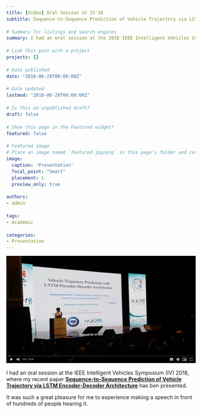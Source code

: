 ```yaml
---
title: [Video] Oral Session at IV'18
subtitle: Sequence-to-Sequence Prediction of Vehicle Trajectory via LSTM Encoder-Decoder Architecture

# Summary for listings and search engines
summary: I had an oral session at the 2018 IEEE Intelligent Vehicles Symposium (IV'18), Changshu, Suzhou, China. Sequence-to-Sequence Prediction of Vehicle Trajectory via LSTM Encoder-Decoder Architecture.

# Link this post with a project
projects: []

# Date published
date: "2018-06-29T00:00:00Z"

# Date updated
lastmod: "2018-06-29T00:00:00Z"

# Is this an unpublished draft?
draft: false

# Show this page in the Featured widget?
featured: false

# Featured image
# Place an image named `featured.jpg/png` in this page's folder and customize its options here.
image:
  caption: 'Presentation'
  focal_point: "Smart"
  placement: 1
  preview_only: true

authors:
- admin

tags:
- Academic

categories:
- Presentation
---
```


[![Video](featured.png)](https://drive.google.com/file/d/1lznw7kD2XrR8z5TlBlWn5wtdeD6_E-JT/view "Video")

I had an oral session at the IEEE Intelligent Vehicles Symposium (IV) 2018, where my recent paper **[Sequence-to-Sequence Prediction of Vehicle Trajectory via LSTM Encoder-Decoder Architecture](https://shpark.org/publication/1802.06338/)** has ben presented.

It was such a great pleasure for me to experience making a speech in front of hundreds of people hearing it.